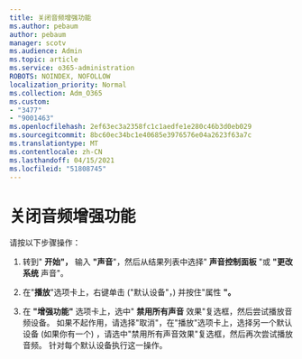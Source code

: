 ```yaml
---
title: 关闭音频增强功能
ms.author: pebaum
author: pebaum
manager: scotv
ms.audience: Admin
ms.topic: article
ms.service: o365-administration
ROBOTS: NOINDEX, NOFOLLOW
localization_priority: Normal
ms.collection: Adm_O365
ms.custom:
- "3477"
- "9001463"
ms.openlocfilehash: 2ef63ec3a2358fc1c1aedfe1e280c46b3d0eb029
ms.sourcegitcommit: 8bc60ec34bc1e40685e3976576e04a2623f63a7c
ms.translationtype: MT
ms.contentlocale: zh-CN
ms.lasthandoff: 04/15/2021
ms.locfileid: "51808745"
---
```

# <a name="turn-off-audio-enhancement"></a>关闭音频增强功能

请按以下步骤操作：

1. 转到" **开始"，** 输入 **"声音**"，然后从结果列表中选择" **声音控制面板** "或 **"更改系统** 声音"。

2. 在"**播放**"选项卡上，右键单击 ("默认设备"，) 并按住"属性 **"。**

3. 在 **"增强功能"** 选项卡上，选中" **禁用所有声音** 效果"复选框，然后尝试播放音频设备。 如果不起作用，请选择"取消"，在"播放"选项卡上，选择另一个默认设备 (如果你有一个) ，请选中"禁用所有声音效果"复选框，然后再次尝试播放音频。  针对每个默认设备执行这一操作。
